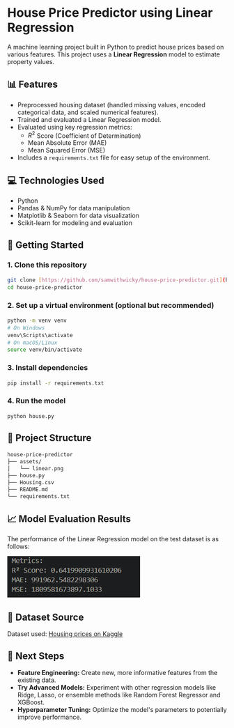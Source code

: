 # House Price Predictor using Linear Regression

A machine learning project built in Python to predict house prices based on various features. This project uses a **Linear Regression** model to estimate property values.

## 📊 Features

- Preprocessed housing dataset (handled missing values, encoded categorical data, and scaled numerical features).
- Trained and evaluated a Linear Regression model.
- Evaluated using key regression metrics:
  - $R^2$ Score (Coefficient of Determination)
  - Mean Absolute Error (MAE)
  - Mean Squared Error (MSE)
- Includes a `requirements.txt` file for easy setup of the environment.

## 💻 Technologies Used

- Python
- Pandas & NumPy for data manipulation
- Matplotlib & Seaborn for data visualization
- Scikit-learn for modeling and evaluation

## 🚀 Getting Started

### 1. Clone this repository

```bash
git clone [https://github.com/samwithwicky/house-price-predictor.git](https://github.com/samwithwicky/house-price-predictor.git)
cd house-price-predictor
```

### 2. Set up a virtual environment (optional but recommended)

```bash
python -m venv venv
# On Windows
venv\Scripts\activate
# On macOS/Linux
source venv/bin/activate
```

### 3. Install dependencies

```bash
pip install -r requirements.txt
```

### 4. Run the model

```bash
python house.py
```

## 📁 Project Structure

```
house-price-predictor
├── assets/
│   └── linear.png
├── house.py
├── Housing.csv
├── README.md
└── requirements.txt
```

## 📈 Model Evaluation Results

The performance of the Linear Regression model on the test dataset is as follows:

![Linear Regression Results](assets/linear.png)

## 📂 Dataset Source

Dataset used: [Housing prices on Kaggle](https://www.kaggle.com/datasets/yasserh/housing-prices-dataset)

## 🔭 Next Steps

- **Feature Engineering:** Create new, more informative features from the existing data.
- **Try Advanced Models:** Experiment with other regression models like Ridge, Lasso, or ensemble methods like Random Forest Regressor and XGBoost.
- **Hyperparameter Tuning:** Optimize the model's parameters to potentially improve performance.
